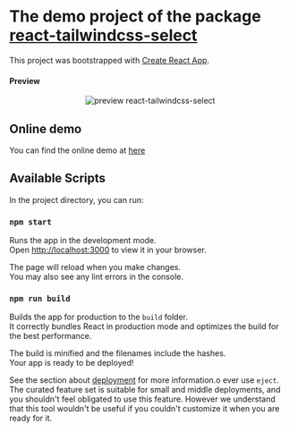 # The demo project of the package [react-tailwindcss-select](https://github.com/onesine/react-tailwindcss-select)

This project was bootstrapped with [Create React App](https://github.com/facebook/create-react-app).

#### Preview
<p align="center">
<img src="https://raw.githubusercontent.com/onesine/demo-react-tailwindcss-select/master/assets/img/Screen_Shot_2022-08-06_at_22.04.09.png" alt="preview react-tailwindcss-select">
</p>

## Online demo
You can find the online demo at [here](https://demo-react-tailwindcss-select.vercel.app/)

## Available Scripts

In the project directory, you can run:

### `npm start`

Runs the app in the development mode.\
Open [http://localhost:3000](http://localhost:3000) to view it in your browser.

The page will reload when you make changes.\
You may also see any lint errors in the console.

### `npm run build`

Builds the app for production to the `build` folder.\
It correctly bundles React in production mode and optimizes the build for the best performance.

The build is minified and the filenames include the hashes.\
Your app is ready to be deployed!

See the section about [deployment](https://facebook.github.io/create-react-app/docs/deployment) for more information.o ever use `eject`. The curated feature set is suitable for small and middle deployments, and you shouldn't feel obligated to use this feature. However we understand that this tool wouldn't be useful if you couldn't customize it when you are ready for it.